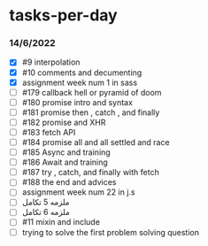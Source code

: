 # tasks-per-day
### 14/6/2022
- [x] #9 interpolation
- [x] #10 comments and decumenting
- [x] assignment week num 1 in sass
- [ ] #179 callback hell or pyramid of doom
- [ ] #180 promise intro and syntax
- [ ] #181 promise then , catch , and finally
- [ ] #182 promise and XHR
- [ ] #183 fetch API
- [ ] #184 promise all and all settled and race
- [ ] #185 Async and training
- [ ] #186 Await and training
- [ ] #187 try , catch, and finally with fetch
- [ ] #188 the end and advices
- [ ] assignment week num 22 in j.s
- [ ] ملزمه 5 تكامل
- [ ] ملزمه 6 تكامل
- [ ] #11 mixin and include
- [ ] trying to solve the first problem solving question
